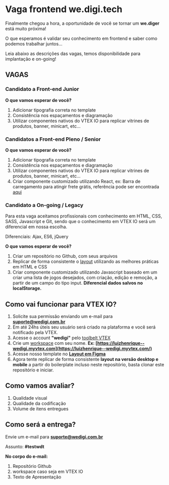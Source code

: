 
# Vaga frontend we.digi.tech

Finalmente chegou a hora, a oportunidade de você se tornar um **we.diger** está muito próxima!

O que esperamos é validar seu conhecimento em frontend e saber como podemos trabalhar juntos...  

Leia abaixo as descrições das vagas, temos disponibilidade para implantação e on-going!
  
## VAGAS

### Candidato a Front-end Junior

**O que vamos esperar de você?**

 1. Adicionar tipografia correta no template
 2. Consistência nos espaçamentos e diagramação
 3. Utilizar componentes nativos do VTEX IO para replicar vitrines de produtos, banner, minicart, etc...

### Candidatos a Front-end Pleno / Senior

**O que vamos esperar de você?**

 1. Adicionar tipografia correta no template
 2. Consistência nos espaçamentos e diagramação
 3. Utilizar componentes nativos do VTEX IO para replicar vitrines de produtos, banner, minicart, etc...
 4. Criar componente customizado utilizando React, ex: Barra de carregamento para atingir frete grátis, referência pode ser encontrada [aqui](https://www.casaamazing.com.br/)

### Candidato a On-going / Legacy

Para esta vaga aceitamos profissionais com conhecimento em HTML, CSS, SASS, Javascript e Git, sendo que o conhecimento em VTEX IO será um diferencial em nossa escolha. 

Diferenciais: Ajax, ES6, jQuery

**O que vamos esperar de você?**

 1. Criar um repositório no Github, com seus arquivos
 2. Replicar de forma consistente o [layout](https://www.figma.com/file/al7ZXmG315Ij0lyk4zyrXg/We-Digers?node-id=3%3A2) utilizando as melhores práticas em HTML e CSS
 3. Criar componente customizado utilizando Javascript baseado em um criar uma lista de jogos desejados, com criação, edição e remoção, a partir de um campo do tipo input. **Diferencial dados salvos no localStorage.**

## Como vai funcionar para VTEX IO?
  
1. Solicite sua permissão enviando um e-mail para **[suporte@wedigi.com.br](mailto:suporte@wedigi.com.br)**
2. Em até 24hs úteis seu usuário será criado na plataforma e você será notificado pela VTEX.
3. Acesse o account **"wedigi"** pelo [toolbelt VTEX](https://vtex.io/docs/getting-started/desenvolva-componentes-usando-vtex-io-e-react/2/)
4. Crie um [workspace](https://vtex.io/docs/getting-started/desenvolva-componentes-usando-vtex-io-e-react/2/) com seu nome. **Ex:  [https://luizhenrique--wedigi.myvtex.com](https://luizhenrique--wedigi.myvtex.com/)**  
5. Acesse nosso template no **[Layout em Figma](https://www.figma.com/file/al7ZXmG315Ij0lyk4zyrXg/We-Digers?node-id=3%3A2)**  
6. Agora tente replicar de forma consistente **layout na versão desktop e mobile** a partir do boilerplate incluso neste repositório, basta clonar este repositório e iniciar.

  
## Como vamos avaliar?
  
1. Qualidade visual  
2. Qualidade da codificação  
3. Volume de itens entregues

## Como será a entrega?

Envie um e-mail para **[suporte@wedigi.com.br](mailto:suporte@wedigi.com.br)**

Assunto: **#testwdt**

**No corpo do e-mail:**

 1. Repositório Github
 2. workspace caso seja em VTEX IO
 3. Texto de Apresentação
